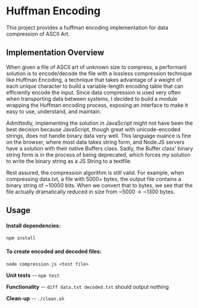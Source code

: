 # Huffman Encoding

This project provides a huffman encoding implementation for data compression of ASCII Art.

## Implementation Overview

When given a file of ASCII art of unknown size to compress, a performant solution is to encode/decode the file with a lossless compression technique like Huffman Encoding, a technique that takes advantage of a weight of each unique character to build a variable-length encoding table that can efficiently encode the input. Since data compression is used very often when transporting data between systems, I decided to build a module wrapping the Huffman encoding process, exposing an interface to make it easy to use, understand, and maintain.

Admittedly, implementing the solution in JavaScript might not have been the best decision because JavaScript, though great with unicode-encoded strings, does not handle binary data very well. This language nuance is fine on the browser, where most data takes string form, and Node.JS servers have a solution with their native Buffers class. Sadly, the Buffer class' binary string form is in the process of being deprecated, which forces my solution to write the binary string as a JS String to a textfile.

Rest assured, the compression algorithm is still valid. For example, when compressing data.txt, a file with 5000+ bytes, the output file contains a binary string of ~10000 bits. When we convert that to bytes, we see that the file actually dramatically reduced in size from ~5000 -> ~1300 bytes.

## Usage

#### Install dependencies:

`npm install`

#### To create encoded and decoded files:

`node compression.js <test file>`

**Unit tests** -- `npm test`

**Functionality** -- `diff data.txt decoded.txt` should output nothing

**Clean-up** -- `./clean.sh`
